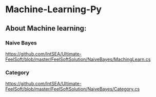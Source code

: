 # Machine-Learning-Py

## About Machine learning:

### Naive Bayes
https://github.com/IntSEA/Ultimate-FeelSoft/blob/master/FeelSoftSolution/NaiveBayes/MachingLearn.cs

### Category
https://github.com/IntSEA/Ultimate-FeelSoft/blob/master/FeelSoftSolution/NaiveBayes/Category.cs
